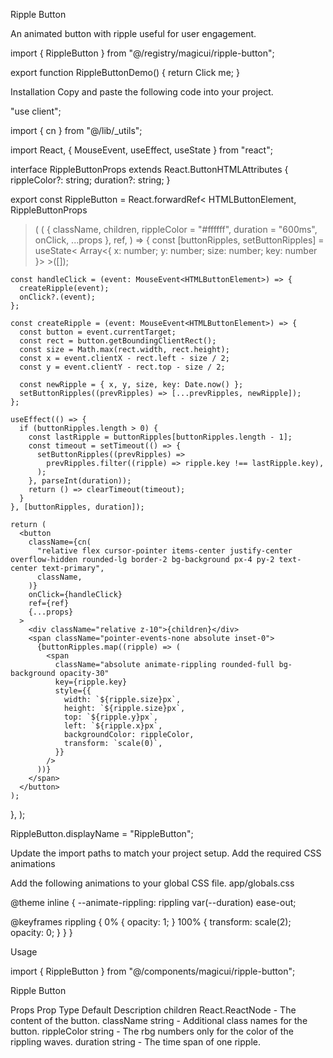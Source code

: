 Ripple Button

An animated button with ripple useful for user engagement.

import { RippleButton } from "@/registry/magicui/ripple-button";
 
export function RippleButtonDemo() {
  return <RippleButton rippleColor="#ADD8E6">Click me</RippleButton>;
}

Installation
Copy and paste the following code into your project.

"use client";
 
import { cn } from "@/lib/_utils";

import React, { MouseEvent, useEffect, useState } from "react";
 
interface RippleButtonProps
  extends React.ButtonHTMLAttributes<HTMLButtonElement> {
  rippleColor?: string;
  duration?: string;
}
 
export const RippleButton = React.forwardRef<
  HTMLButtonElement,
  RippleButtonProps
>(
  (
    {
      className,
      children,
      rippleColor = "#ffffff",
      duration = "600ms",
      onClick,
      ...props
    },
    ref,
  ) => {
    const [buttonRipples, setButtonRipples] = useState<
      Array<{ x: number; y: number; size: number; key: number }>
    >([]);
 
    const handleClick = (event: MouseEvent<HTMLButtonElement>) => {
      createRipple(event);
      onClick?.(event);
    };
 
    const createRipple = (event: MouseEvent<HTMLButtonElement>) => {
      const button = event.currentTarget;
      const rect = button.getBoundingClientRect();
      const size = Math.max(rect.width, rect.height);
      const x = event.clientX - rect.left - size / 2;
      const y = event.clientY - rect.top - size / 2;
 
      const newRipple = { x, y, size, key: Date.now() };
      setButtonRipples((prevRipples) => [...prevRipples, newRipple]);
    };
 
    useEffect(() => {
      if (buttonRipples.length > 0) {
        const lastRipple = buttonRipples[buttonRipples.length - 1];
        const timeout = setTimeout(() => {
          setButtonRipples((prevRipples) =>
            prevRipples.filter((ripple) => ripple.key !== lastRipple.key),
          );
        }, parseInt(duration));
        return () => clearTimeout(timeout);
      }
    }, [buttonRipples, duration]);
 
    return (
      <button
        className={cn(
          "relative flex cursor-pointer items-center justify-center overflow-hidden rounded-lg border-2 bg-background px-4 py-2 text-center text-primary",
          className,
        )}
        onClick={handleClick}
        ref={ref}
        {...props}
      >
        <div className="relative z-10">{children}</div>
        <span className="pointer-events-none absolute inset-0">
          {buttonRipples.map((ripple) => (
            <span
              className="absolute animate-rippling rounded-full bg-background opacity-30"
              key={ripple.key}
              style={{
                width: `${ripple.size}px`,
                height: `${ripple.size}px`,
                top: `${ripple.y}px`,
                left: `${ripple.x}px`,
                backgroundColor: rippleColor,
                transform: `scale(0)`,
              }}
            />
          ))}
        </span>
      </button>
    );
  },
);
 
RippleButton.displayName = "RippleButton";

Update the import paths to match your project setup.
Add the required CSS animations

Add the following animations to your global CSS file.
app/globals.css

@theme inline {
  --animate-rippling: rippling var(--duration) ease-out;
 
  @keyframes rippling {
    0% {
      opacity: 1;
    }
    100% {
      transform: scale(2);
      opacity: 0;
    }
  }
}

Usage

import { RippleButton } from "@/components/magicui/ripple-button";

<RippleButton>Ripple Button</RippleButton>

Props
Prop	Type	Default	Description
children	React.ReactNode	-	The content of the button.
className	string	-	Additional class names for the button.
rippleColor	string	-	The rbg numbers only for the color of the rippling waves.
duration	string	-	The time span of one ripple.